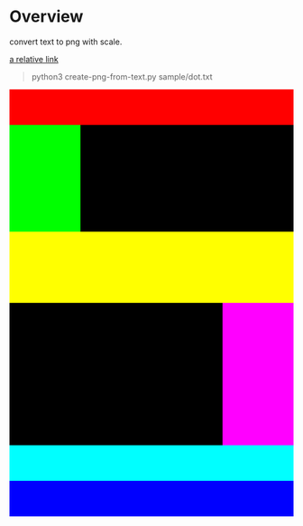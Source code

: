 # Overview
convert text to png with scale.

[a relative link](sample/dot.txt)

> python3 create-png-from-text.py sample/dot.txt

![result image](sample/a.png)
